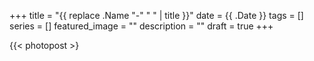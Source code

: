 +++
title =  "{{ replace .Name "-" " " | title }}"
date = {{ .Date }}
tags = []
series = []
featured_image = ""
description = ""
draft = true
+++

{{< photopost >}